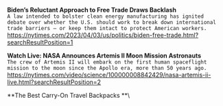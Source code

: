 **Biden’s Reluctant Approach to Free Trade Draws Backlash**\
`A law intended to bolster clean energy manufacturing has ignited debate over whether the U.S. should work to break down international trade barriers — or keep them intact to protect American workers.`\
https://nytimes.com/2023/04/03/us/politics/biden-free-trade.html?searchResultPosition=1

**Watch Live: NASA Announces Artemis II Moon Mission Astronauts**\
`The crew of Artemis II will embark on the first human spaceflight mission to the moon since the Apollo era, more than 50 years ago.`\
https://nytimes.com/video/science/100000008842429/nasa-artemis-ii-live.html?searchResultPosition=2

**The Best Carry-On Travel Backpacks **\
